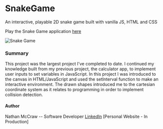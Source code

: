 # SnakeGame
An interactive, playable 2D snake game built with vanilla JS, HTML and CSS

Play the Snake Game application [here](https://nathan-mccraw.github.io/SnakeGame/)

![Snake Game](https://user-images.githubusercontent.com/84479635/123199829-99b97200-d47d-11eb-8b6f-92307590be90.JPG)

### Summary
This project was the largest project I've completed to date.  I continued my knowledge built from my previous project, the calculator app, to implement user inputs to set variables in JavaScript.  In this project I was introduced to the canvas in HTML/JavaScript and used the setInterval function to make an interactive environment.  The drawn shapes introduced me to the cartesian coordinate system as it relates to programming in order to implement collision detection.


#### Author
Nathan McCraw -- Software Developer [LinkedIn](https://www.linkedin.com/in/nathan-mccraw-5291535b/) [Personal Website - In Production]


